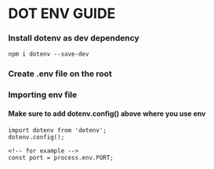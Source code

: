 # DOT ENV GUIDE

### Install dotenv as dev dependency
`npm i dotenv --save-dev`

### Create .env file on the root

### Importing env file

#### Make sure to add dotenv.config() above where you use env
```
import dotenv from 'dotenv';
dotenv.config();

<!-- for example -->
const port = process.env.PORT; 
```
